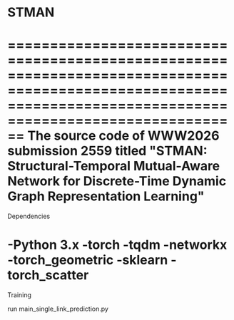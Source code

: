 # STMAN
==============================================================================================================================================================
The source code of WWW2026 submission 2559 titled "STMAN: Structural-Temporal Mutual-Aware Network for Discrete-Time Dynamic Graph Representation Learning"
==============================================================================================================================================================

Dependencies

-Python 3.x 
-torch 
-tqdm 
-networkx
-torch_geometric
-sklearn
-torch_scatter
==========

Training

run main_single_link_prediction.py
